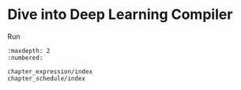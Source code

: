 Dive into Deep Learning Compiler
================================

Run

```toc
:maxdepth: 2
:numbered:

chapter_expression/index
chapter_schedule/index
```
